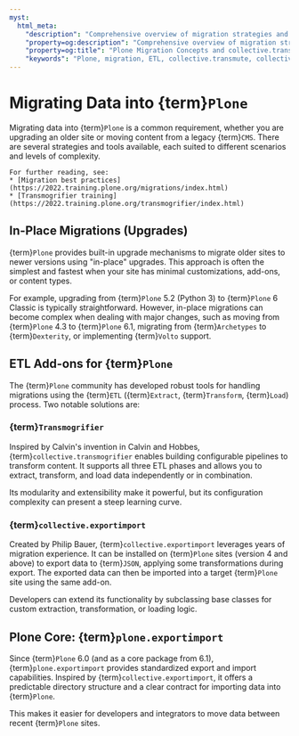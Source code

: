 ```yaml
---
myst:
  html_meta:
    "description": "Comprehensive overview of migration strategies and ETL tools for Plone, including collective.transmute, collective.exportimport, and Transmogrifier."
    "property=og:description": "Comprehensive overview of migration strategies and ETL tools for Plone, including collective.transmute, collective.exportimport, and Transmogrifier."
    "property=og:title": "Plone Migration Concepts and collective.transmute"
    "keywords": "Plone, migration, ETL, collective.transmute, collective.exportimport, Transmogrifier, plone.exportimport, upgrades, glossary"
---
```


# Migrating Data into {term}`Plone`

Migrating data into {term}`Plone` is a common requirement, whether you are upgrading an older site or moving content from a legacy {term}`CMS`. There are several strategies and tools available, each suited to different scenarios and levels of complexity.

```{note}
For further reading, see:
* [Migration best practices](https://2022.training.plone.org/migrations/index.html)
* [Transmogrifier training](https://2022.training.plone.org/transmogrifier/index.html)
```

## In-Place Migrations (Upgrades)

{term}`Plone` provides built-in upgrade mechanisms to migrate older sites to newer versions using "in-place" upgrades. This approach is often the simplest and fastest when your site has minimal customizations, add-ons, or content types.

For example, upgrading from {term}`Plone` 5.2 (Python 3) to {term}`Plone` 6 Classic is typically straightforward. However, in-place migrations can become complex when dealing with major changes, such as moving from {term}`Plone` 4.3 to {term}`Plone` 6.1, migrating from {term}`Archetypes` to {term}`Dexterity`, or implementing {term}`Volto` support.

## ETL Add-ons for {term}`Plone`

The {term}`Plone` community has developed robust tools for handling migrations using the {term}`ETL` ({term}`Extract`, {term}`Transform`, {term}`Load`) process. Two notable solutions are:

### {term}`Transmogrifier`

Inspired by Calvin's invention in Calvin and Hobbes, {term}`collective.transmogrifier` enables building configurable pipelines to transform content. It supports all three ETL phases and allows you to extract, transform, and load data independently or in combination.

Its modularity and extensibility make it powerful, but its configuration complexity can present a steep learning curve.

### {term}`collective.exportimport`

Created by Philip Bauer, {term}`collective.exportimport` leverages years of migration experience. It can be installed on {term}`Plone` sites (version 4 and above) to export data to {term}`JSON`, applying some transformations during export. The exported data can then be imported into a target {term}`Plone` site using the same add-on.

Developers can extend its functionality by subclassing base classes for custom extraction, transformation, or loading logic.

## Plone Core: {term}`plone.exportimport`

Since {term}`Plone` 6.0 (and as a core package from 6.1), {term}`plone.exportimport` provides standardized export and import capabilities. Inspired by {term}`collective.exportimport`, it offers a predictable directory structure and a clear contract for importing data into {term}`Plone`.

This makes it easier for developers and integrators to move data between recent {term}`Plone` sites.

